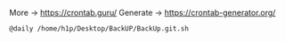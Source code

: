 More -> https://crontab.guru/
Generate -> https://crontab-generator.org/

```
@daily /home/h1p/Desktop/BackUP/BackUp.git.sh
```
